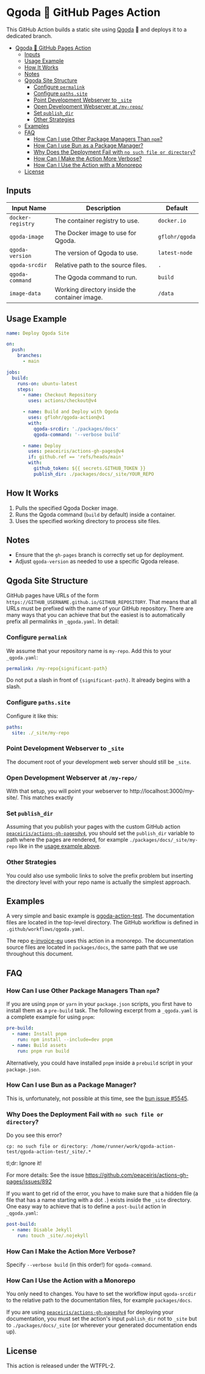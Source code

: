 # Qgoda 🍓 GitHub Pages Action

This GitHub Action builds a static site using [Qgoda](https://www.qgoda.net/)
🍓 and deploys it to a dedicated branch.

- [Qgoda 🍓 GitHub Pages Action](#qgoda--github-pages-action)
  - [Inputs](#inputs)
  - [Usage Example](#usage-example)
  - [How It Works](#how-it-works)
  - [Notes](#notes)
  - [Qgoda Site Structure](#qgoda-site-structure)
    - [Configure `permalink`](#configure-permalink)
    - [Configure `paths.site`](#configure-pathssite)
    - [Point Development Webserver to `_site`](#point-development-webserver-to-_site)
    - [Open Development Webserver at `/my-repo/`](#open-development-webserver-at-my-repo)
    - [Set `publish_dir`](#set-publish_dir)
    - [Other Strategies](#other-strategies)
  - [Examples](#examples)
  - [FAQ](#faq)
    - [How Can I use Other Package Managers Than `npm`?](#how-can-i-use-other-package-managers-than-npm)
    - [How Can I use Bun as a Package Manager?](#how-can-i-use-bun-as-a-package-manager)
    - [Why Does the Deployment Fail with `no such file or directory`?](#why-does-the-deployment-fail-with-no-such-file-or-directory)
    - [How Can I Make the Action More Verbose?](#how-can-i-make-the-action-more-verbose)
    - [How Can I Use the Action with a Monorepo](#how-can-i-use-the-action-with-a-monorepo)
  - [License](#license)

## Inputs

| Input Name       | Description                                  | Default        |
|-----------------|-----------------------------------------------|----------------|
| `docker-registry` | The container registry to use.              | `docker.io`    |
| `qgoda-image`   | The Docker image to use for Qgoda.            | `gflohr/qgoda` |
| `qgoda-version` | The version of Qgoda to use.                  | `latest-node`  |
| `qgoda-srcdir`  | Relative path to the source files.            | `.`            |
| `qgoda-command` | The Qgoda command to run.                     | `build`        |
| `image-data`    | Working directory inside the container image. | `/data`        |

## Usage Example

```yaml
name: Deploy Qgoda Site

on:
  push:
    branches:
      - main

jobs:
  build:
    runs-on: ubuntu-latest
    steps:
      - name: Checkout Repository
        uses: actions/checkout@v4

      - name: Build and Deploy with Qgoda
        uses: gflohr/qgoda-action@v1
        with:
          qgoda-srcdir: './packages/docs'
          qgoda-command: '--verbose build'

      - name: Deploy
        uses: peaceiris/actions-gh-pages@v4
        if: github.ref == 'refs/heads/main'
        with:
          github_token: ${{ secrets.GITHUB_TOKEN }}
          publish_dir: ./packages/docs/_site/YOUR_REPO
```

## How It Works
1. Pulls the specified Qgoda Docker image.
2. Runs the Qgoda command (`build` by default) inside a container.
3. Uses the specified working directory to process site files.

## Notes
- Ensure that the `gh-pages` branch is correctly set up for deployment.
- Adjust `qgoda-version` as needed to use a specific Qgoda release.

## Qgoda Site Structure

GitHub pages have URLs of the form
`https://GITHUB_USERNAME.github.io/GITHUB_REPOSITORY`.  That means that all
URLs must be prefixed with the name of your GitHub repository.  There are
many ways that you can achieve that but the easiest is to automatically
prefix all permalinks in `_qgoda.yaml`. In detail:

### Configure `permalink`

We assume that your repository name is `my-repo`. Add this to your `_qgoda.yaml`:

```yaml
permalink: /my-repo{significant-path}
```

Do not put a slash in front of `{significant-path}`. It already begins with a
slash.

### Configure `paths.site`

Configure it like this:

```yaml
paths:
  site: ./_site/my-repo
```

### Point Development Webserver to `_site`

The document root of your development web server should still be `_site`.

### Open Development Webserver at `/my-repo/`

With that setup, you will point your webserver to
http://localhost:3000/my-site/.  This matches exactly 

### Set `publish_dir`

Assuming that you publish your pages with the custom GitHub action
[`peaceiris/actions-gh-pages@v4`](https://github.com/peaceiris/actions-gh-pages),
you should set the `publish_dir` variable to path where the pages are
rendered, for example `./packages/docs/_site/my-repo` like in the
[usage example above](#usage_example).

### Other Strategies

You could also use symbolic links to solve the prefix problem but inserting
the directory level with your repo name is actually the simplest approach.

## Examples

A very simple and basic example is
[qgoda-action-test](https://github.com/gflohr/qgoda-action-test). The
documentation files are located in the top-level directory.  The GitHub
workflow is defined in `.github/workflows/qgoda.yaml`.

The repo [e-invoice-eu](https://github.com/gflohr/e-invoice-eu) uses this
action in a monorepo. The documentation source files are located in
`packages/docs`, the same path that we use throughout this document.

## FAQ

### How Can I use Other Package Managers Than `npm`?

If you are using `pnpm` or `yarn` in your `package.json` scripts, you first
have to install them as a `pre-build` task. The following excerpt from a
`_qgoda.yaml` is a complete example for using `pnpm`:

```yaml
pre-build:
  - name: Install pnpm
    run: npm install --include=dev pnpm
  - name: Build assets
    run: pnpm run build
```

Alternatively, you could have installed `pnpm` inside a `prebuild` script in
your `package.json`.

### How Can I use Bun as a Package Manager?

This is, unfortunately, not possible at this time, see the [bun
issue #5545](https://github.com/oven-sh/bun/issues/5545).

### Why Does the Deployment Fail with `no such file or directory`?

Do you see this error?

```
cp: no such file or directory: /home/runner/work/qgoda-action-test/qgoda-action-test/_site/.*
```

tl;dr: Ignore it!

For more details: See the issue https://github.com/peaceiris/actions-gh-pages/issues/892

If you want to get rid of the error, you have to make sure that a hidden file
(a file that has a name starting with a dot `.`) exists inside the `_site`
directory. One easy way to achieve that is to define a `post-build` action
in `_qgoda.yaml`:

```yaml
post-build:
  - name: Disable Jekyll
    run: touch _site/.nojekyll
```

### How Can I Make the Action More Verbose?

Specify `--verbose build` (in this order!) for `qgoda-command`.

### How Can I Use the Action with a Monorepo

You only need to changes. You have to set the workflow input `qgoda-srcdir`
to the relative path to the documentation files, for example `packages/docs`.

If you are using
[`peaceiris/actions-gh-pages@v4`](https://github.com/peaceiris/actions-gh-pages)
for deploying your documentation, you must set the action's input `publish_dir`
not to `_site` but to `./packages/docs/_site` (or wherever your generated
documentation ends up).

## License

This action is released under the WTFPL-2.

